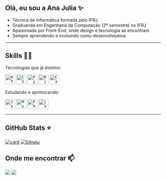 ## Olá, eu sou a Ana Julia ✨

- Técnica de Informática formada pelo IFRJ  
- Graduanda em Engenharia da Computação (2º semestre) no IFRJ  
- Apaixonada por Front-End, onde design e tecnologia se encontram  
- Sempre aprendendo e evoluindo como desenvolvedora 

---

## Skills 👩‍💻

Tecnologias que já domino:

<code><img height="32" src="https://img.shields.io/badge/HTML5-E34F26?style=for-the-badge&logo=html5&logoColor=white" alt="HTML5"/></code>
<code><img height="32" src="https://img.shields.io/badge/CSS3-1572B6?style=for-the-badge&logo=css3&logoColor=white" alt="CSS"/></code>
<code><img height="32" src="https://img.shields.io/badge/Python-14354C?style=for-the-badge&logo=python&logoColor=white" alt="Python"/></code>
<code><img height="32" src="https://img.shields.io/badge/Microsoft_Office-D83B01?style=for-the-badge&logo=microsoft-office&logoColor=white" alt="Microsoft Office"/></code>
<code><img height="32" src="https://img.shields.io/badge/Canva-38B2AC?style=for-the-badge&logo=canva&logoColor=white" alt="Canva"/></code>

Estudando e aprimorando:

<code><img height="32" src="https://img.shields.io/badge/Java-ED8B00?style=for-the-badge&logo=java&logoColor=white" alt="Java"/></code>
<code><img height="32" src="https://img.shields.io/badge/MySQL-00000F?style=for-the-badge&logo=mysql&logoColor=white" alt="MySQL"/></code>
<code><img height="32" src="https://img.shields.io/badge/PHP-777BB4?style=for-the-badge&logo=php&logoColor=white" alt="PHP"/></code>
<code><img height="32" src="https://img.shields.io/badge/JavaScript-F7DF1E?style=for-the-badge&logo=javascript&logoColor=black" alt="javaScript"/></code>

---

## GitHub Stats ⭐

[![card](https://github-readme-stats.vercel.app/api?username=S4naju&theme=material-palenight&show_icons=true&card_width=300&commits_year=2025&rank_icon=github)](https://github.com/anuraghazra/github-readme-stats)
[![S4naju](https://github-readme-stats.vercel.app/api/top-langs/?username=S4naju&layout=compact&hide=html&theme=material-palenight&card_width=300&commits_year=2025)](https://github.com/anuraghazra/github-readme-stats)

## Onde me encontrar 📫

<!-- <a href="www.linkedin.com/in/anajuliasampaiomonteiro" target="_blank"><img src="https://img.shields.io/badge/LinkedIn-0077B5?style=for-the-badge&logo=linkedin&logoColor=white" /></a> -->
<a href="mailto:sampaioanajuliaa@gmail.com"><img src="https://img.shields.io/badge/Gmail-D14836?style=for-the-badge&logo=gmail&logoColor=white" /></a>
<a href="https://github.com/S4naju" target="_blank"><img src="https://img.shields.io/badge/GitHub-100000?style=for-the-badge&logo=github&logoColor=white" /></a>
